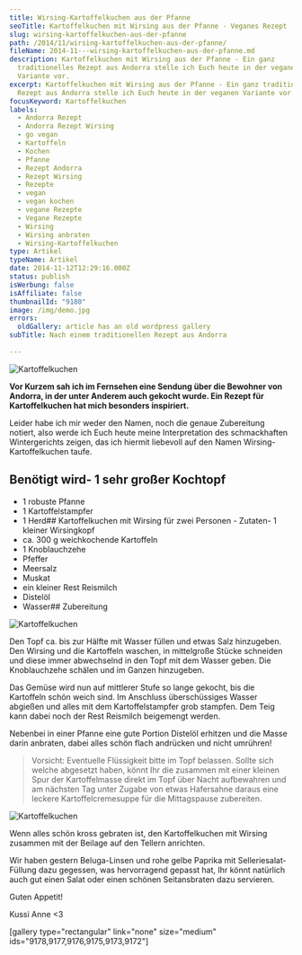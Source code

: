 ```yaml
---
title: Wirsing-Kartoffelkuchen aus der Pfanne
seoTitle: Kartoffelkuchen mit Wirsing aus der Pfanne - Veganes Rezept
slug: wirsing-kartoffelkuchen-aus-der-pfanne
path: /2014/11/wirsing-kartoffelkuchen-aus-der-pfanne/
fileName: 2014-11---wirsing-kartoffelkuchen-aus-der-pfanne.md
description: Kartoffelkuchen mit Wirsing aus der Pfanne - Ein ganz
  traditionelles Rezept aus Andorra stelle ich Euch heute in der veganen
  Variante vor.
excerpt: Kartoffelkuchen mit Wirsing aus der Pfanne - Ein ganz traditionelles
  Rezept aus Andorra stelle ich Euch heute in der veganen Variante vor.
focusKeyword: Kartoffelkuchen
labels:
  - Andorra Rezept
  - Andorra Rezept Wirsing
  - go vegan
  - Kartoffeln
  - Kochen
  - Pfanne
  - Rezept Andorra
  - Rezept Wirsing
  - Rezepte
  - vegan
  - vegan kochen
  - vegane Rezepte
  - Vegane Rezepte
  - Wirsing
  - Wirsing anbraten
  - Wirsing-Kartoffelkuchen
type: Artikel
typeName: Artikel
date: 2014-11-12T12:29:16.000Z
status: publish
isWerbung: false
isAffiliate: false
thumbnailId: "9180"
image: /img/demo.jpg
errors:
  oldGallery: article has an old wordpress gallery
subTitle: Nach einem traditionellen Rezept aus Andorra
  
---
```


![Kartoffelkuchen](http://cardamonchai.com/wp-content/uploads/2014/11/wirsing-kartoffelkuchen-16-640x427.jpg "[ ](https://www.flickr.com/photos/99929697@N07/)  Wirsing-Kartoffelkuchen")

**Vor Kurzem sah ich im Fernsehen eine Sendung über die Bewohner von Andorra, in
der unter Anderem auch gekocht wurde. Ein Rezept für Kartoffelkuchen hat mich
besonders inspiriert.**

Leider habe ich mir weder den Namen, noch die genaue Zubereitung notiert, also
werde ich Euch heute meine Interpretation des schmackhaften Wintergerichts
zeigen, das ich hiermit liebevoll auf den Namen Wirsing-Kartoffelkuchen taufe.

## Benötigt wird- 1 sehr großer Kochtopf

- 1 robuste Pfanne
- 1 Kartoffelstampfer
- 1 Herd## Kartoffelkuchen mit Wirsing für zwei Personen - Zutaten- 1 kleiner
  Wirsingkopf
- ca. 300 g weichkochende Kartoffeln
- 1 Knoblauchzehe
- Pfeffer
- Meersalz
- Muskat
- ein kleiner Rest Reismilch
- Distelöl
- Wasser## Zubereitung

![Kartoffelkuchen](http://cardamonchai.com/wp-content/uploads/2014/11/wirsing-kartoffelkuchen-640x427.jpg "[ ](https://www.flickr.com/photos/99929697@N07/)  Die Zutaten")

Den Topf ca. bis zur Hälfte mit Wasser füllen und etwas Salz hinzugeben. Den
Wirsing und die Kartoffeln waschen, in mittelgroße Stücke schneiden und diese
immer abwechselnd in den Topf mit dem Wasser geben. Die Knoblauchzehe schälen
und im Ganzen hinzugeben.

Das Gemüse wird nun auf mittlerer Stufe so lange gekocht, bis die Kartoffeln
schön weich sind. Im Anschluss überschüssiges Wasser abgießen und alles mit dem
Kartoffelstampfer grob stampfen. Dem Teig kann dabei noch der Rest Reismilch
beigemengt werden.

Nebenbei in einer Pfanne eine gute Portion Distelöl erhitzen und die Masse darin
anbraten, dabei alles schön flach andrücken und nicht umrühren!

> Vorsicht: Eventuelle Flüssigkeit bitte im Topf belassen. Sollte sich welche
> abgesetzt haben, könnt Ihr die zusammen mit einer kleinen Spur der
> Kartoffelmasse direkt im Topf über Nacht aufbewahren und am nächsten Tag unter
> Zugabe von etwas Hafersahne daraus eine leckere Kartoffelcremesuppe für die
> Mittagspause zubereiten.

![Kartoffelkuchen](http://cardamonchai.com/wp-content/uploads/2014/11/wirsing-kartoffelkuchen-5-640x427.jpg "[ ](https://www.flickr.com/photos/99929697@N07/)  Das Gemüse auf mittlerer Stufe kochen")

Wenn alles schön kross gebraten ist, den Kartoffelkuchen mit Wirsing zusammen
mit der Beilage auf den Tellern anrichten.

Wir haben gestern Beluga-Linsen und rohe gelbe Paprika mit Selleriesalat-Füllung
dazu gegessen, was hervorragend gepasst hat, Ihr könnt natürlich auch gut einen
Salat oder einen schönen Seitansbraten dazu servieren.

Guten Appetit!

Kussi Anne &lt;3

[gallery type="rectangular" link="none" size="medium"
ids="9178,9177,9176,9175,9173,9172"]

&nbsp;

&nbsp;

  